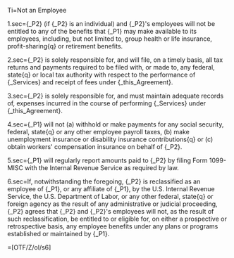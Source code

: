 Ti=Not an Employee

1.sec={_P2} (if {_P2} is an individual) and {_P2}'s employees will not be entitled to any of the benefits that {_P1} may make available to its employees, including, but not limited to, group health or life insurance, profit-sharing{q} or retirement benefits.

2.sec={_P2} is solely responsible for, and will file, on a timely basis, all tax returns and payments required to be filed with, or made to, any federal, state{q} or local tax authority with respect to the performance of {_Services} and receipt of fees under {_this_Agreement}.

3.sec={_P2} is solely responsible for, and must maintain adequate records of, expenses incurred in the course of performing {_Services} under {_this_Agreement}.

4.sec={_P1} will not (a) withhold or make payments for any social security, federal, state{q} or any other employee payroll taxes, (b) make unemployment insurance or disability insurance contributions{q} or (c) obtain workers' compensation insurance on behalf of {_P2}.

5.sec={_P1} will regularly report amounts paid to {_P2} by filing Form 1099-MISC with the Internal Revenue Service as required by law.

6.sec=If, notwithstanding the foregoing, {_P2} is reclassified as an employee of {_P1}, or any affiliate of {_P1}, by the U.S. Internal Revenue Service, the U.S. Department of Labor, or any other federal, state{q} or foreign agency as the result of any administrative or judicial proceeding, {_P2} agrees that {_P2} and {_P2}'s employees will not, as the result of such reclassification, be entitled to or eligible for, on either a prospective or retrospective basis, any employee benefits under any plans or programs established or maintained by {_P1}.

=[OTF/Z/ol/s6]